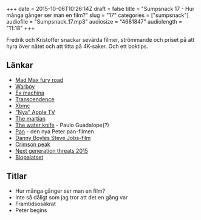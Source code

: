 +++
date = 2015-10-06T10:26:14Z
draft = false
title = "Sumpsnack 17 - Hur många gånger ser man en film?"
slug = "17"
categories = ["sumpsnack"]
audiofile = "Sumpsnack_17.mp3"
audiosize = "4681847"
audiolength = "11:18"
+++

Fredrik och Kristoffer snackar sevärda filmer, strömmande och priset på att hyra över nätet och att titta på 4K-saker. Och ett boktips.

## Länkar ##
* [Mad Max fury road](https://en.wikipedia.org/wiki/Mad_Max:_Fury_Road)
* [Warboy](http://madmax.wikia.com/wiki/War_Boys)
* [Ex machina](https://en.wikipedia.org/wiki/Ex_Machina_%28film%29)
* [Transcendence](https://en.wikipedia.org/wiki/Transcendence_%282014_film%29)
* [Xbmc](https://en.wikipedia.org/wiki/Kodi_%28software%29)
* ["Nya" Apple TV](https://en.wikipedia.org/wiki/Apple_TV#4th_generation)
* [The martian](https://en.wikipedia.org/wiki/The_Martian_%28film%29)
* [The water knife](https://en.wikipedia.org/wiki/The_Water_Knife) - Paulo Guadalope(?)
* [Pan](https://en.wikipedia.org/wiki/Pan_%282015_film%29) - den nya Peter pan-filmen
* [Danny Boyles Steve Jobs-film](https://en.wikipedia.org/wiki/Steve_Jobs_%282015_film%29)
* [Crimson peak](https://en.wikipedia.org/wiki/Crimson_Peak)
* [Next generation threats 2015](http://techworld.event.idg.se/event/ngt15/2015/)
* [Biopalatset](http://www.sf.se/biografer/goteborg-biopalatset/)

## Titlar ##
* Hur många gånger ser man en film?
* Inte så dåligt som jag tror att det en gång var
* Framtidsosäkrat
* Peter begins
